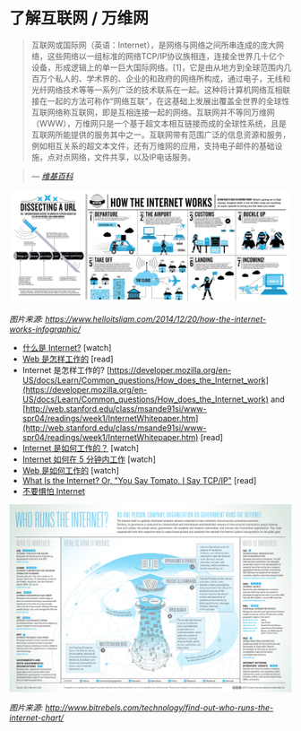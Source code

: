 # 了解互联网 / 万维网

> 互联网或国际网（英语：Internet），是网络与网络之间所串连成的庞大网络，这些网络以一组标准的网络TCP/IP协议族相连，连接全世界几十亿个设备，形成逻辑上的单一巨大国际网络。[1]，它是由从地方到全球范围内几百万个私人的、学术界的、企业的和政府的网络所构成，通过电子，无线和光纤网络技术等等一系列广泛的技术联系在一起。这种将计算机网络互相联接在一起的方法可称作“网络互联”，在这基础上发展出覆盖全世界的全球性互联网络称互联网，即是互相连接一起的网络。互联网并不等同万维网（WWW），万维网只是一个基于超文本相互链接而成的全球性系统，且是互联网所能提供的服务其中之一。互联网带有范围广泛的信息资源和服务，例如相互关系的超文本文件，还有万维网的应用，支持电子邮件的基础设施，点对点网络，文件共享，以及IP电话服务。

><cite>&#8212; [维基百科](https://en.wikipedia.org/wiki/Internet)</cite>

![](../images/how-the-internet-works.jpg "https://www.helloitsliam.com/2014/12/20/how-the-internet-works-infographic/")

<cite>图片来源: <a href="https://www.helloitsliam.com/2014/12/20/how-the-internet-works-infographic/">https://www.helloitsliam.com/2014/12/20/how-the-internet-works-infographic/</a></cite>

* [什么是 Internet?](https://www.youtube.com/watch?v=Dxcc6ycZ73M) [watch]
* [Web 是怎样工作的](https://developer.mozilla.org/en-US/docs/Learn/Getting_started_with_the_web/How_the_Web_works) [read]
* Internet 是怎样工作的? [https://developer.mozilla.org/en-US/docs/Learn/Common_questions/How_does_the_Internet_work](https://developer.mozilla.org/en-US/docs/Learn/Common_questions/How_does_the_Internet_work) and 
[http://web.stanford.edu/class/msande91si/www-spr04/readings/week1/InternetWhitepaper.htm](http://web.stanford.edu/class/msande91si/www-spr04/readings/week1/InternetWhitepaper.htm) [read]
* [Internet 是如何工作的？](https://www.khanacademy.org/partner-content/code-org/internet-works) [watch]
* [Internet 如何在 5 分钟内工作](https://www.youtube.com/watch?v=7_LPdttKXPc) [watch]
* [Web 是如何工作的](https://www.eventedmind.com/classes/how-the-web-works-7f40254c) [watch]
* [What Is the Internet? Or, "You Say Tomato, I Say TCP/IP"](http://www.20thingsilearned.com/en-US/what-is-the-internet/1) [read]
* [不要惧怕 Internet](http://www.dontfeartheinternet.com/)

![](../images/who-runs-the-internet-infographic.jpg "http://www.bitrebels.com/technology/find-out-who-runs-the-internet-chart/")

<cite>图片来源: <a href="http://www.bitrebels.com/technology/find-out-who-runs-the-internet-chart/">http://www.bitrebels.com/technology/find-out-who-runs-the-internet-chart/</a></cite>
